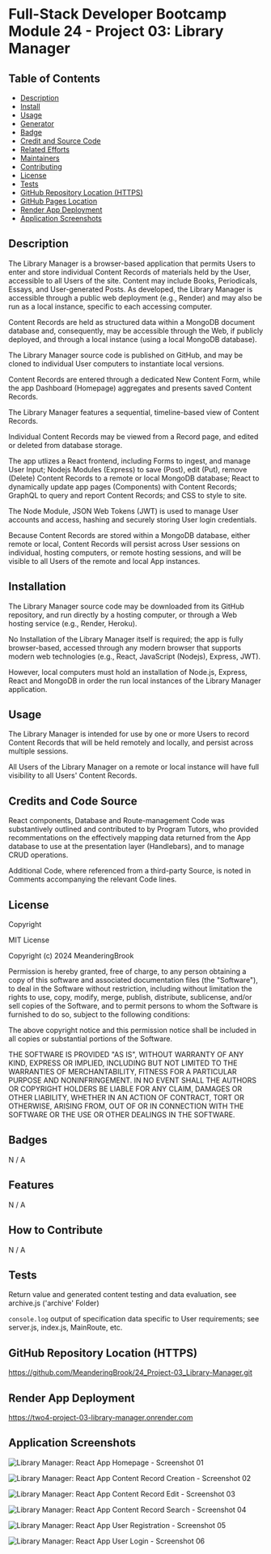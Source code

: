 # Full-Stack Developer Bootcamp Module 24 - Project 03: Library Manager

## Table of Contents

- [Description](#description)
- [Install](#install)
- [Usage](#usage)
- [Generator](#generator)
- [Badge](#badge)
- [Credit and Source Code](#credits-and-code-source)
- [Related Efforts](#related-efforts)
- [Maintainers](#maintainers)
- [Contributing](#contributing)
- [License](#license)
- [Tests](#tests)
- [GitHub Repository Location (HTTPS)](#github-repository-location-https)
- [GitHub Pages Location](#github-pages-location)
- [Render App Deployment](#render-app-deployment)
- [Application Screenshots](#application-screenshots) 


## Description

The Library Manager is a browser-based application that permits Users to enter and store individual Content Records of materials held by the User, accessible to all Users of the site. Content may include Books, Periodicals, Essays, and User-generated Posts. As developed, the Library Manager is accessible through a public web deployment (e.g., Render) and may also be run as a local instance, specific to each accessing computer.

Content Records are held as structured data within a MongoDB document database and, consequently, may be accessible through the Web, if publicly deployed, and through a local instance (using a local MongoDB database).

The Library Manager source code is published on GitHub, and may be cloned to individual User computers to instantiate local versions.

Content Records are entered through a dedicated  New Content Form, while the app Dashboard (Homepage) aggregates and presents saved Content Records.

The Library Manager features a sequential, timeline-based view of Content Records.

Individual Content Records may be viewed from a Record page, and edited or deleted from database storage.

The app utlizes a React frontend, including Forms to ingest, and manage User Input; Nodejs Modules (Express) to save (Post), edit (Put), remove (Delete) Content Records to a remote or local MongoDB database; React to dynamically update app pages (Components) with Content Records; GraphQL to query and report Content Records; and CSS to style to site. 

The Node Module, JSON Web Tokens (JWT) is used to manage User accounts and access, hashing and securely storing User login credentials.

Because Content Records are stored within a MongoDB database, either remote or local, Content Records will persist across User sessions on individual, hosting computers, or remote hosting sessions, and will be visible to all Users of the remote and local App instances.


## Installation

The Library Manager source code may be downloaded from its GitHub repository, and run directly by a hosting computer, or through a Web hosting service (e.g., Render, Heroku).

No Installation of the Library Manager itself is required; the app is fully browser-based, accessed through any modern browser that supports modern web technologies (e.g., React, JavaScript (Nodejs), Express, JWT).

However, local computers must hold an installation of Node.js, Express, React and MongoDB in order the run local instances of the Library Manager application.


## Usage

The Library Manager is intended for use by one or more Users to record Content Records that will be held remotely and locally, and persist across multiple sessions. 

All Users of the Library Manager on a remote or local instance will have full visibility to all Users' Content Records.


## Credits and Code Source

React components, Database and Route-management Code was substantively outlined and contributed to by Program Tutors, who provided recommentations on the effectively mapping data returned from the App database to use at the presentation layer (Handlebars), and to manage CRUD operations.

Additional Code, where referenced from a third-party Source, is noted in Comments accompanying the relevant Code lines.


## License

Copyright <YEAR> <COPYRIGHT Chris Milazzo>


MIT License

Copyright (c) 2024 MeanderingBrook

Permission is hereby granted, free of charge, to any person obtaining a copy
of this software and associated documentation files (the "Software"), to deal
in the Software without restriction, including without limitation the rights
to use, copy, modify, merge, publish, distribute, sublicense, and/or sell
copies of the Software, and to permit persons to whom the Software is
furnished to do so, subject to the following conditions:

The above copyright notice and this permission notice shall be included in all
copies or substantial portions of the Software.

THE SOFTWARE IS PROVIDED "AS IS", WITHOUT WARRANTY OF ANY KIND, EXPRESS OR
IMPLIED, INCLUDING BUT NOT LIMITED TO THE WARRANTIES OF MERCHANTABILITY,
FITNESS FOR A PARTICULAR PURPOSE AND NONINFRINGEMENT. IN NO EVENT SHALL THE
AUTHORS OR COPYRIGHT HOLDERS BE LIABLE FOR ANY CLAIM, DAMAGES OR OTHER
LIABILITY, WHETHER IN AN ACTION OF CONTRACT, TORT OR OTHERWISE, ARISING FROM,
OUT OF OR IN CONNECTION WITH THE SOFTWARE OR THE USE OR OTHER DEALINGS IN THE
SOFTWARE.


## Badges

N / A


## Features

N / A


## How to Contribute

N / A


## Tests

Return value and generated content testing and data evaluation, see archive.js ('archive' Folder)

`console.log` output of specification data specific to User requirements; see server.js, index.js, MainRoute, etc.


## GitHub Repository Location (HTTPS)

https://github.com/MeanderingBrook/24_Project-03_Library-Manager.git


## Render App Deployment

https://two4-project-03-library-manager.onrender.com


## Application Screenshots

![Library Manager: React App Homepage - Screenshot 01](./client/public/assets/images/Library-Manager_React-App_Screenshot-01_Homepage.png?raw=true "Library Manager: React App Homepage")

![Library Manager: React App Content Record Creation - Screenshot 02](./client/public/assets/images/Library-Manager_React-App_Screenshot-02_Content-Record-Creation.png?raw=true "Library Manager: React App Content Record Creation")

![Library Manager: React App Content Record Edit - Screenshot 03](./client/public/assets/images/Library-Manager_React-App_Screenshot-03_Content-Record-Edit.png?raw=true "Library Manager: React App Content Record Edit")

![Library Manager: React App Content Record Search - Screenshot 04](./client/public/assets/images/Library-Manager_React-App_Screenshot-04_Content-Record-Search.png?raw=true "Library Manager: React App Content Record Search")

![Library Manager: React App User Registration - Screenshot 05](./client/public/assets/images/Library-Manager_React-App_Screenshot-05_User-Registration.png?raw=true "Library Manager: React App User Registration")

![Library Manager: React App User Login - Screenshot 06](./client/public/assets/images/Library-Manager_React-App_Screenshot-06_User-Login.png?raw-true "Library Manager: React App User Login")